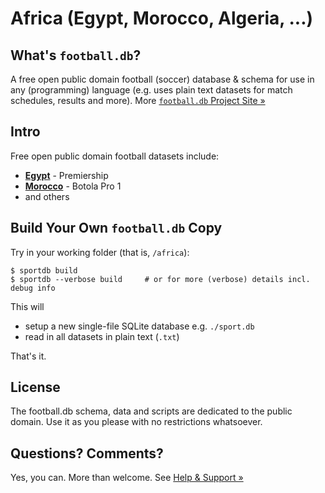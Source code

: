 # Africa (Egypt, Morocco, Algeria, ...)


## What's `football.db`?

A free open public domain football (soccer) database & schema
for use in any (programming) language
(e.g. uses plain text datasets for match schedules, results and more).
More [`football.db` Project Site »](http://openfootball.github.io)


## Intro

Free open public domain football datasets include:

- [**Egypt**](egypt) - Premiership
- [**Morocco**](morocco) - Botola Pro 1
- and others



## Build Your Own `football.db` Copy

Try in your working folder (that is, `/africa`):

```
$ sportdb build
$ sportdb --verbose build     # or for more (verbose) details incl. debug info
```

This will

- setup a new single-file SQLite database e.g. `./sport.db`
- read in all datasets in plain text (`.txt`)

That's it.



## License

The football.db schema, data and scripts are dedicated to the public domain. Use it as you please with no restrictions whatsoever.


## Questions? Comments?

Yes, you can. More than welcome.
See [Help & Support »](https://github.com/openfootball/help)